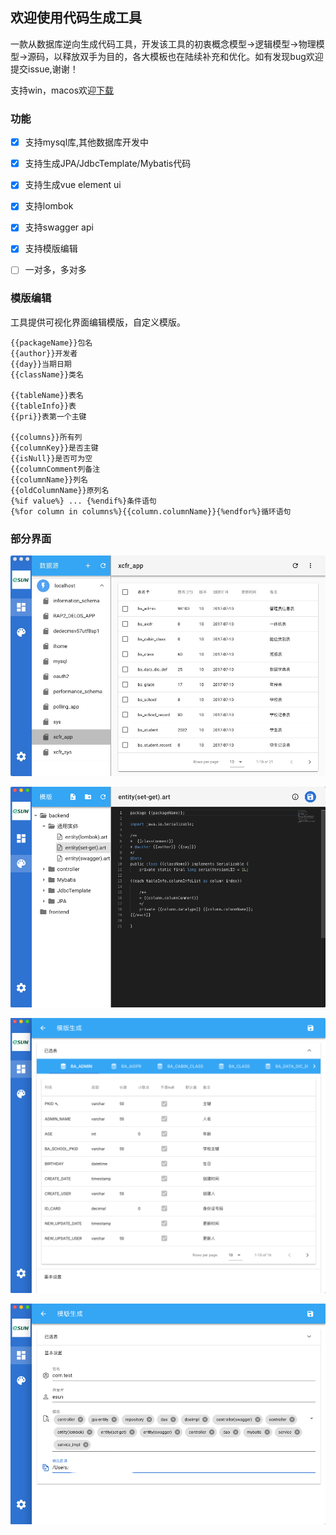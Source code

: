 ## 欢迎使用代码生成工具

一款从数据库逆向生成代码工具，开发该工具的初衷概念模型->逻辑模型->物理模型->源码，以释放双手为目的，各大模板也在陆续补充和优化。如有发现bug欢迎提交issue,谢谢！

支持win，macos欢迎[下载](https://github.com/eshun/pandora-doc/releases)

### 功能

- [x] 支持mysql库,其他数据库开发中
- [x] 支持生成JPA/JdbcTemplate/Mybatis代码
- [x] 支持生成vue element ui
- [x] 支持lombok
- [x] 支持swagger api
- [x] 支持模版编辑
- [ ] 一对多，多对多




### 模版编辑

工具提供可视化界面编辑模版，自定义模版。
```
{{packageName}}包名
{{author}}开发者
{{day}}当期日期
{{className}}类名

{{tableName}}表名
{{tableInfo}}表
{{pri}}表第一个主键

{{columns}}所有列
{{columnKey}}是否主键
{{isNull}}是否可为空
{{columnComment列备注
{{columnName}}列名
{{oldColumnName}}原列名
{%if value%} ... {%endif%}条件语句
{%for column in columns%}{{column.columnName}}{%endfor%}循环语句
```

### 部分界面

![head](images/1.jpeg)

![head](images/2.png)

![head](images/3.png)

![head](images/4.png)
